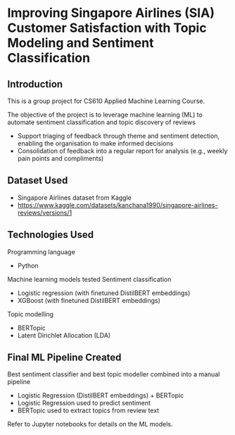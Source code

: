 # Improving Singapore Airlines (SIA) Customer Satisfaction with Topic Modeling and Sentiment Classification

## Introduction
This is a group project for CS610 Applied Machine Learning Course.   

The objective of the project is to leverage machine learning (ML) to automate sentiment classification and topic discovery of reviews
* Support triaging of feedback through theme and sentiment detection, enabling the organisation to make informed decisions
* Consolidation of feedback into a regular report for analysis (e.g., weekly pain points and compliments)

## Dataset Used
* Singapore Airlines dataset from Kaggle
* https://www.kaggle.com/datasets/kanchana1990/singapore-airlines-reviews/versions/1

## Technologies Used
Programming language
* Python

Machine learning models tested
Sentiment classification
* Logistic regression (with finetuned DistilBERT embeddings)
* XGBoost (with finetuned DistilBERT embeddings)

Topic modelling
* BERTopic
* Latent Dirichlet Allocation (LDA)

## Final ML Pipeline Created
Best sentiment classifier and best topic modeller combined into a manual pipeline
* Logistic Regression (DistilBERT embeddings) + BERTopic
* Logistic Regression used to predict sentiment
* BERTopic used to extract topics from review text

Refer to Jupyter notebooks for details on the ML models.
